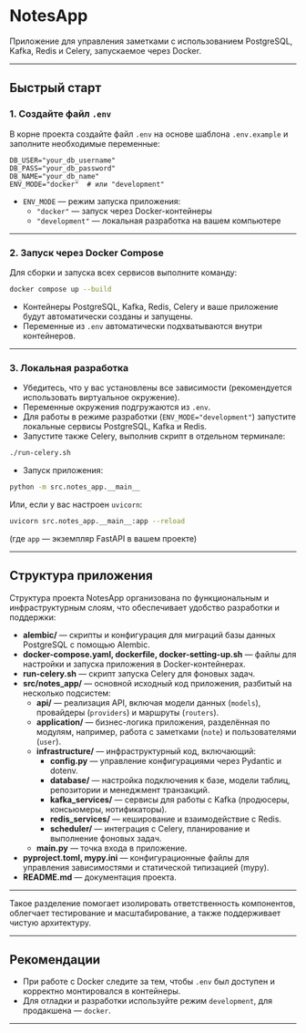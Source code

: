 # NotesApp

Приложение для управления заметками с использованием PostgreSQL, Kafka, Redis и Celery, запускаемое через Docker.

---

## Быстрый старт

### 1. Создайте файл `.env`

В корне проекта создайте файл `.env` на основе шаблона `.env.example` и заполните необходимые переменные:

```env
DB_USER="your_db_username"
DB_PASS="your_db_password"
DB_NAME="your_db_name"
ENV_MODE="docker"  # или "development"
```

- `ENV_MODE` — режим запуска приложения:
    - `"docker"` — запуск через Docker-контейнеры
    - `"development"` — локальная разработка на вашем компьютере

---

### 2. Запуск через Docker Compose

Для сборки и запуска всех сервисов выполните команду:

```bash
docker compose up --build
```

- Контейнеры PostgreSQL, Kafka, Redis, Celery и ваше приложение будут автоматически созданы и запущены.
- Переменные из `.env` автоматически подхватываются внутри контейнеров.

---

### 3. Локальная разработка

- Убедитесь, что у вас установлены все зависимости (рекомендуется использовать виртуальное окружение).
- Переменные окружения подгружаются из `.env`.
- Для работы в режиме разработки (`ENV_MODE="development"`) запустите локальные сервисы PostgreSQL, Kafka и Redis.
- Запустите также Celery, выполнив скрипт в отдельном терминале:

```bash
./run-celery.sh
```

- Запуск приложения:

```bash
python -m src.notes_app.__main__
```

Или, если у вас настроен `uvicorn`:

```bash
uvicorn src.notes_app.__main__:app --reload
```

(где `app` — экземпляр FastAPI в вашем проекте)

---

## Структура приложения

Структура проекта NotesApp организована по функциональным и инфраструктурным слоям, что обеспечивает удобство разработки и поддержки:

- **alembic/** — скрипты и конфигурация для миграций базы данных PostgreSQL с помощью Alembic.
- **docker-compose.yaml, dockerfile, docker-setting-up.sh** — файлы для настройки и запуска приложения в Docker-контейнерах.
- **run-celery.sh** — скрипт запуска Celery для фоновых задач.
- **src/notes_app/** — основной исходный код приложения, разбитый на несколько подсистем:
    - **api/** — реализация API, включая модели данных (`models`), провайдеры (`providers`) и маршруты (`routers`).
    - **application/** — бизнес-логика приложения, разделённая по модулям, например, работа с заметками (`note`) и пользователями (`user`).
    - **infrastructure/** — инфраструктурный код, включающий:
        - **config.py** — управление конфигурациями через Pydantic и dotenv.
        - **database/** — настройка подключения к базе, модели таблиц, репозитории и менеджмент транзакций.
        - **kafka_services/** — сервисы для работы с Kafka (продюсеры, консьюмеры, нотификаторы).
        - **redis_services/** — кеширование и взаимодействие с Redis.
        - **scheduler/** — интеграция с Celery, планирование и выполнение фоновых задач.
    - **__main__.py** — точка входа в приложение.
- **pyproject.toml, mypy.ini** — конфигурационные файлы для управления зависимостями и статической типизацией (mypy).
- **README.md** — документация проекта.

---

Такое разделение помогает изолировать ответственность компонентов, облегчает тестирование и масштабирование, а также поддерживает чистую архитектуру.

---

## Рекомендации

- При работе с Docker следите за тем, чтобы `.env` был доступен и корректно монтировался в контейнеры.
- Для отладки и разработки используйте режим `development`, для продакшена — `docker`.

---

